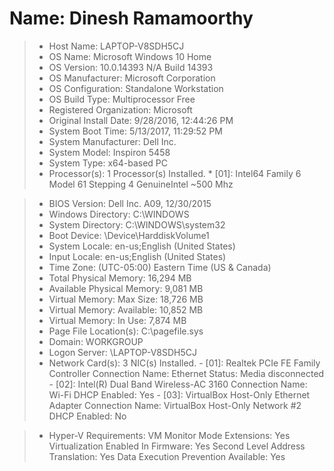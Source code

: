 **Name: 					   Dinesh Ramamoorthy**
============

> - Host Name:                 LAPTOP-V8SDH5CJ
> - OS Name:                   Microsoft Windows 10 Home
> - OS Version:                10.0.14393 N/A Build 14393
> - OS Manufacturer:           Microsoft Corporation
> - OS Configuration:          Standalone Workstation
> - OS Build Type:             Multiprocessor Free
> - Registered Organization:   Microsoft
> - Original Install Date:     9/28/2016, 12:44:26 PM
> - System Boot Time:          5/13/2017, 11:29:52 PM
> - System Manufacturer:       Dell Inc.
> - System Model:              Inspiron 5458
> - System Type:               x64-based PC
> - Processor(s):              1 Processor(s) Installed.
                           * [01]: Intel64 Family 6 Model 61 Stepping 4 GenuineIntel ~500 Mhz
						   
						   
> - BIOS Version:              Dell Inc. A09, 12/30/2015
> - Windows Directory:         C:\WINDOWS
> - System Directory:          C:\WINDOWS\system32
> - Boot Device:               \Device\HarddiskVolume1
> - System Locale:             en-us;English (United States)
> - Input Locale:              en-us;English (United States)
> - Time Zone:                 (UTC-05:00) Eastern Time (US & Canada)
> - Total Physical Memory:     16,294 MB
> - Available Physical Memory: 9,081 MB
> - Virtual Memory: Max Size:  18,726 MB
> - Virtual Memory: Available: 10,852 MB
> - Virtual Memory: In Use:    7,874 MB
> - Page File Location(s):     C:\pagefile.sys
> - Domain:                    WORKGROUP
> - Logon Server:              \\LAPTOP-V8SDH5CJ
> - Network Card(s):           3 NIC(s) Installed.
                           - [01]: Realtek PCIe FE Family Controller
                                 Connection Name: Ethernet
                                 Status:          Media disconnected
                           - [02]: Intel(R) Dual Band Wireless-AC 3160
                                 Connection Name: Wi-Fi
                                 DHCP Enabled:    Yes
                           - [03]: VirtualBox Host-Only Ethernet Adapter
                                 Connection Name: VirtualBox Host-Only Network #2
                                 DHCP Enabled:    No
								 
> - Hyper-V Requirements:      VM Monitor Mode Extensions: Yes
                           Virtualization Enabled In Firmware: Yes
                           Second Level Address Translation: Yes
                           Data Execution Prevention Available: Yes
